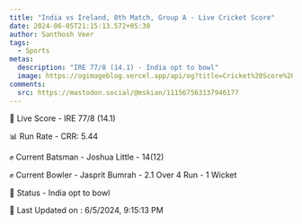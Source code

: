 ```yaml
---
title: "India vs Ireland, 8th Match, Group A - Live Cricket Score"
date: 2024-06-05T21:15:13.572+05:30
author: Santhosh Veer
tags:
  - Sports
metas:
  description: "IRE 77/8 (14.1) - India opt to bowl"
  image: https://ogimageblog.vercel.app/api/og?title=Cricket%20Score%20%F0%9F%8F%8F
comments:
  src: https://mastodon.social/@mskian/111567563137946177
---
```


🔴 Live Score - IRE 77/8 (14.1)  

📊 Run Rate - CRR: 5.44  

✊ Current Batsman - Joshua Little - 14(12)  

✊ Current Bowler - Jasprit Bumrah - 2.1 Over 4 Run - 1 Wicket  

📑 Status - India opt to bowl

<!--more-->

📝 Last Updated on : 6/5/2024, 9:15:13 PM
